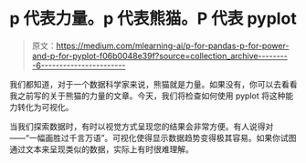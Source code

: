 # p 代表力量。p 代表熊猫。P 代表 pyplot

> 原文：<https://medium.com/mlearning-ai/p-for-pandas-p-for-power-and-p-for-pyplot-f06b0048e39f?source=collection_archive---------6----------------------->

我们都知道，对于一个数据科学家来说，熊猫就是力量。如果没有，你可以去看看我之前写的关于熊猫的力量的文章。今天，我们将检查如何使用 pyplot 将这种能力转化为可视化。

当我们探索数据时，有时以视觉方式呈现您的结果会非常方便。有人说得对——“一幅画胜过千言万语”。可视化使得显示数据趋势变得极其容易。如果你试图通过文本来呈现类似的数据，实际上有时很难理解。